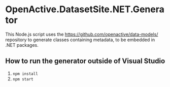 ﻿# OpenActive.DatasetSite.NET.Generator

This Node.js script uses the https://github.com/openactive/data-models/ repository to generate classes containing metadata, to be embedded in .NET packages.

## How to run the generator outside of Visual Studio

1. `npm install`
2. `npm start`
